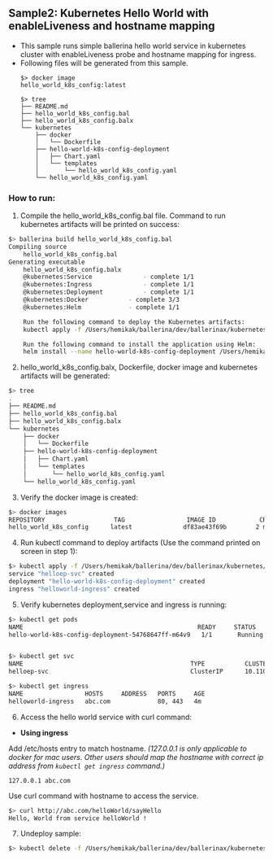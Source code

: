 ## Sample2: Kubernetes Hello World with enableLiveness and hostname mapping

- This sample runs simple ballerina hello world service in kubernetes cluster with enableLiveness probe and  hostname
 mapping for ingress. 
- Following files will be generated from this sample.
    ``` 
    $> docker image
    hello_world_k8s_config:latest
    
    $> tree
    ├── README.md
    ├── hello_world_k8s_config.bal
    ├── hello_world_k8s_config.balx
    └── kubernetes
        ├── docker
        │   └── Dockerfile
        ├── hello-world-k8s-config-deployment
        │   ├── Chart.yaml
        │   └── templates
        │       └── hello_world_k8s_config.yaml
        └── hello_world_k8s_config.yaml
    ```
### How to run:

1. Compile the  hello_world_k8s_config.bal file. Command to run kubernetes artifacts will be printed on success:
```bash
$> ballerina build hello_world_k8s_config.bal
Compiling source
    hello_world_k8s_config.bal
Generating executable
    hello_world_k8s_config.balx
	@kubernetes:Service 			 - complete 1/1
	@kubernetes:Ingress 			 - complete 1/1
	@kubernetes:Deployment 			 - complete 1/1
	@kubernetes:Docker 			 - complete 3/3
	@kubernetes:Helm 			 - complete 1/1

	Run the following command to deploy the Kubernetes artifacts:
	kubectl apply -f /Users/hemikak/ballerina/dev/ballerinax/kubernetes/samples/sample2/kubernetes/

	Run the following command to install the application using Helm:
	helm install --name hello-world-k8s-config-deployment /Users/hemikak/ballerina/dev/ballerinax/kubernetes/samples/sample2/kubernetes/hello-world-k8s-config-deployment
```

2. hello_world_k8s_config.balx, Dockerfile, docker image and kubernetes artifacts will be generated: 
```bash
$> tree
.
├── README.md
├── hello_world_k8s_config.bal
├── hello_world_k8s_config.balx
└── kubernetes
    ├── docker
    │   └── Dockerfile
    ├── hello-world-k8s-config-deployment
    │   ├── Chart.yaml
    │   └── templates
    │       └── hello_world_k8s_config.yaml
    └── hello_world_k8s_config.yaml
```

3. Verify the docker image is created:
```bash
$> docker images
REPOSITORY                   TAG                 IMAGE ID            CREATED             SIZE
hello_world_k8s_config      latest              df83ae43f69b        2 minutes ago        102MB

```

4. Run kubectl command to deploy artifacts (Use the command printed on screen in step 1):
```bash
$> kubectl apply -f /Users/hemikak/ballerina/dev/ballerinax/kubernetes/samples/sample2/kubernetes/
service "helloep-svc" created
deployment "hello-world-k8s-config-deployment" created
ingress "helloworld-ingress" created
```

5. Verify kubernetes deployment,service and ingress is running:
```bash
$> kubectl get pods
NAME                                                READY     STATUS    RESTARTS   AGE
hello-world-k8s-config-deployment-54768647ff-m64v9   1/1       Running   0          4s


$> kubectl get svc
NAME                                              TYPE           CLUSTER-IP       EXTERNAL-IP   PORT(S)                      AGE
helloep-svc                                       ClusterIP      10.110.199.222   <none>        9090/TCP                     3m

$> kubectl get ingress
NAME                 HOSTS     ADDRESS   PORTS     AGE
helloworld-ingress   abc.com             80, 443   4m
```

6. Access the hello world service with curl command:

- **Using ingress**

Add /etc/hosts entry to match hostname.
_(127.0.0.1 is only applicable to docker for mac users. Other users should map the hostname with correct ip address 
from `kubectl get ingress` command.)_
 ```
 127.0.0.1 abc.com
 ```
Use curl command with hostname to access the service.
```bash
$> curl http://abc.com/helloWorld/sayHello
Hello, World from service helloWorld !
```
7. Undeploy sample:
```bash
$> kubectl delete -f /Users/hemikak/ballerina/dev/ballerinax/kubernetes/samples/sample2/kubernetes/
```